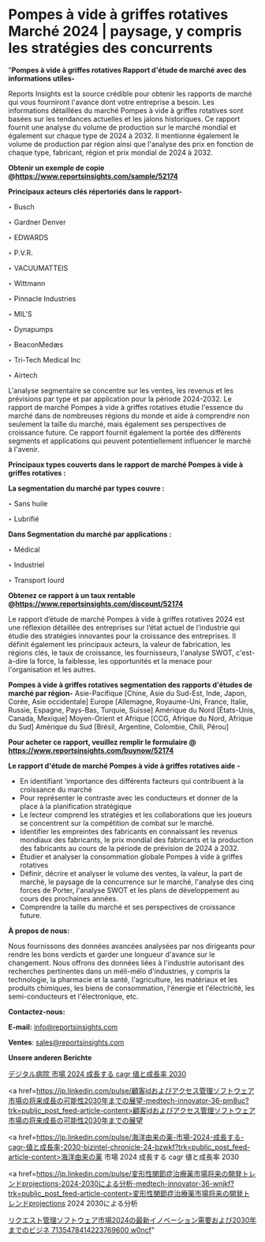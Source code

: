 # Pompes à vide à griffes rotatives Marché 2024 | paysage, y compris les stratégies des concurrents

"<strong>Pompes à vide à griffes rotatives Rapport d'étude de marché avec des informations utiles-</strong>

Reports Insights est la source crédible pour obtenir les rapports de marché qui vous fourniront l'avance dont votre entreprise a besoin. Les informations détaillées du marché Pompes à vide à griffes rotatives sont basées sur les tendances actuelles et les jalons historiques. Ce rapport fournit une analyse du volume de production sur le marché mondial et également sur chaque type de 2024 à 2032. Il mentionne également le volume de production par région ainsi que l'analyse des prix en fonction de chaque type, fabricant, région et prix mondial de 2024 à 2032.

<strong><b>Obtenir un exemple de copie @</b></strong><a href=https://www.reportsinsights.com/sample/52174><strong><b>https://www.reportsinsights.com/sample/52174</b></strong></a>

<b>Principaux acteurs clés répertoriés dans le rapport-</b>

<b> </b>‣ Busch

‣ Gardner Denver

‣ EDWARDS

‣ P.V.R.

‣ VACUUMATTEIS

‣ Wittmann

‣ Pinnacle Industries

‣ MIL'S

‣ Dynapumps

‣ BeaconMedæs

‣ Tri-Tech Medical Inc

‣ Airtech

L'analyse segmentaire se concentre sur les ventes, les revenus et les prévisions par type et par application pour la période 2024-2032. Le rapport de marché Pompes à vide à griffes rotatives étudie l'essence du marché dans de nombreuses régions du monde et aide à comprendre non seulement la taille du marché, mais également ses perspectives de croissance future. Ce rapport fournit également la portée des différents segments et applications qui peuvent potentiellement influencer le marché à l'avenir.

<strong>Principaux types couverts dans le rapport de marché Pompes à vide à griffes rotatives :</strong>

<strong>La segmentation du marché par types couvre :</strong>

‣ Sans huile

‣ Lubrifié

<strong>Dans Segmentation du marché par applications :</strong>

‣ Médical

‣ Industriel

‣ Transport lourd

<strong><b>Obtenez ce rapport à un taux rentable @</b></strong><a href=https://www.reportsinsights.com/discount/52174><strong><b>https://www.reportsinsights.com/discount/52174</b></strong></a>

Le rapport d’étude de marché Pompes à vide à griffes rotatives 2024 est une réflexion détaillée des entreprises sur l’état actuel de l’industrie qui étudie des stratégies innovantes pour la croissance des entreprises. Il définit également les principaux acteurs, la valeur de fabrication, les régions clés, le taux de croissance, les fournisseurs, l'analyse SWOT, c'est-à-dire la force, la faiblesse, les opportunités et la menace pour l'organisation et les autres.

<strong>Pompes à vide à griffes rotatives segmentation des rapports d'études de marché par région-</strong>
Asie-Pacifique [Chine, Asie du Sud-Est, Inde, Japon, Corée, Asie occidentale]
Europe [Allemagne, Royaume-Uni, France, Italie, Russie, Espagne, Pays-Bas, Turquie, Suisse]
Amérique du Nord [États-Unis, Canada, Mexique]
Moyen-Orient et Afrique [CCG, Afrique du Nord, Afrique du Sud]
Amérique du Sud [Brésil, Argentine, Colombie, Chili, Pérou]

<strong>Pour acheter ce rapport, veuillez remplir le formulaire @   <a href=https://www.reportsinsights.com/buynow/52174>https://www.reportsinsights.com/buynow/52174</a></strong>

<strong>Le rapport d'étude de marché Pompes à vide à griffes rotatives aide -</strong>
<ul>
  <li>En identifiant 'importance des différents facteurs qui contribuent à la croissance du marché</li>
  <li>Pour représenter le contraste avec les conducteurs et donner de la place à la planification stratégique</li>
  <li>Le lecteur comprend les stratégies et les collaborations que les joueurs se concentrent sur la compétition de combat sur le marché.</li>
  <li>Identifier les empreintes des fabricants en connaissant les revenus mondiaux des fabricants, le prix mondial des fabricants et la production des fabricants au cours de la période de prévision de 2024 à 2032.</li>
  <li>Étudier et analyser la consommation globale Pompes à vide à griffes rotatives</li>
  <li>Définir, décrire et analyser le volume des ventes, la valeur, la part de marché, le paysage de la concurrence sur le marché, l'analyse des cinq forces de Porter, l'analyse SWOT et les plans de développement au cours des prochaines années.</li>
  <li>Comprendre la taille du marché et ses perspectives de croissance future.</li>
</ul>
<strong>À propos de nous:</strong>

Nous fournissons des données avancées analysées par nos dirigeants pour rendre les bons verdicts et garder une longueur d'avance sur le changement. Nous offrons des données liées à l'industrie autorisant des recherches pertinentes dans un méli-mélo d'industries, y compris la technologie, la pharmacie et la santé, l'agriculture, les matériaux et les produits chimiques, les biens de consommation, l'énergie et l'électricité, les semi-conducteurs et l'électronique, etc.

<strong>Contactez-nous:</strong>

<strong>E-mail:</strong> <a href=mailto:info@reportsinsights.com>info@reportsinsights.com</a>

<strong>Ventes</strong>: <a href=mailto:sales@reportsinsights.com>sales@reportsinsights.com</a>

<strong>Unsere anderen Berichte</strong>

<a href=https://www.linkedin.com/pulse/デジタル病院-市場-2024-成長する-cagr-値と成長率-2030-reports-insights-expert-4u5he/>デジタル病院 市場 2024 成長する cagr 値と成長率 2030</a>

<a href=https://jp.linkedin.com/pulse/顧客idおよびアクセス管理ソフトウェア市場の将来成長の可能性2030年までの展望-medtech-innovator-36-pm8uc?trk=public_post_feed-article-content>顧客idおよびアクセス管理ソフトウェア市場の将来成長の可能性2030年までの展望</a>

<a href=https://jp.linkedin.com/pulse/海洋由来の薬-市場-2024-成長する-cagr-値と成長率-2030-bizintel-chronicle-24-bzwkf?trk=public_post_feed-article-content>海洋由来の薬 市場 2024 成長する cagr 値と成長率 2030</a>

<a href=https://jp.linkedin.com/pulse/変形性関節症治療薬市場将来の開発トレンドprojections-2024-2030による分析-medtech-innovator-36-wnjkf?trk=public_post_feed-article-content>変形性関節症治療薬市場将来の開発トレンドprojections 2024 2030による分析</a>

<a href=https://www.linkedin.com/pulse/リクエスト管理ソフトウェア市場2024の最新イノベーション需要および2030年までのビジネ-7135478414223769600-w0ncf/>リクエスト管理ソフトウェア市場2024の最新イノベーション需要および2030年までのビジネ 7135478414223769600 w0ncf</a>"
